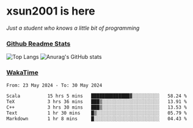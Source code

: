# xsun2001 is here

*Just a student who knows a little bit of programming*

### [Github Readme Stats](https://github.com/anuraghazra/github-readme-stats)

![Top Langs](https://github-readme-stats.vercel.app/api/top-langs/?username=xsun2001&layout=compact&theme=radical) ![Anurag's GitHub stats](https://github-readme-stats.vercel.app/api?username=xsun2001&show_icons=true&theme=radical)

### [WakaTime](https://wakatime.com)

<!--START_SECTION:waka-->

```txt
From: 23 May 2024 - To: 30 May 2024

Scala          15 hrs 5 mins   ██████████████▓░░░░░░░░░░   58.24 %
TeX            3 hrs 36 mins   ███▒░░░░░░░░░░░░░░░░░░░░░   13.91 %
C++            3 hrs 30 mins   ███▒░░░░░░░░░░░░░░░░░░░░░   13.53 %
Text           1 hr 30 mins    █▒░░░░░░░░░░░░░░░░░░░░░░░   05.79 %
Markdown       1 hr 8 mins     █░░░░░░░░░░░░░░░░░░░░░░░░   04.43 %
```

<!--END_SECTION:waka-->
